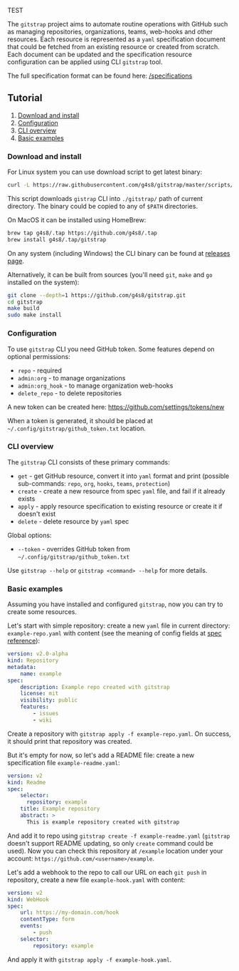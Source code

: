 TEST

The `gitstrap` project aims to automate routine operations with GitHub such as managing repositories, organizations, teams, web-hooks and other resources. Each resource is represented as a `yaml` specification document that could be fetched from an existing resource or created from scratch. Each document can be updated and the specification resource configuration can be applied using CLI `gitstrap` tool.

The full specification format can be found here: [/specifications](https://github.com/g4s8/gitstrap/wiki/Specifications)

## Tutorial

 1. [Download and install](#download-and-install)
 2. [Configuration](#configuration)
 3. [CLI overview](#cli-overview)
 4. [Basic examples](#basic-examples)

### Download and install

For Linux system you can use download script to get latest binary:
```bash
curl -L https://raw.githubusercontent.com/g4s8/gitstrap/master/scripts/download.sh | sh
```
This script downloads `gistrap` CLI into `./gitstrap/` path of current directory. The binary could be copied to any of `$PATH` directories.

On MacOS it can be installed using HomeBrew:
```bash
brew tap g4s8/.tap https://github.com/g4s8/.tap
brew install g4s8/.tap/gitstrap
```

On any system (including Windows) the CLI binary can be found at [releases page](https://github.com/g4s8/gitstrap#install).

Alternatively, it can be built from sources (you'll need `git`, `make` and `go` installed on the system):
```bash
git clone --depth=1 https://github.com/g4s8/gitstrap.git
cd gitstrap
make build
sudo make install
```

### Configuration

To use `gitstrap` CLI you need GitHub token. Some features depend on optional permissions:
 - `repo` - required
 - `admin:org` - to manage organizations
 - `admin:org_hook` - to manage organization web-hooks
 - `delete_repo` - to delete repositories

A new token can be created here: https://github.com/settings/tokens/new

When a token is generated, it should be placed at `~/.config/gitstrap/github_token.txt` location.

### CLI overview

The `gitstrap` CLI consists of these primary commands:
 - `get` - get GitHub resource, convert it into `yaml` format and print (possible sub-commands: `repo`, `org`, `hooks`, `teams`, `protection`)
 - `create` - create a new resource from spec `yaml` file, and fail if it already exists
 - `apply` - apply resource specification to existing resource or create it if doesn't exist
 - `delete` - delete resource by `yaml` spec

Global options:
 - `--token` - overrides GitHub token from `~/.config/gitstrap/github_token.txt`

Use `gitstrap --help` or `gitstrap <command> --help` for more details.

### Basic examples

Assuming you have installed and configured `gitstrap`, now you can try to create some resources.

Let's start with simple repository: create a new `yaml` file in current directory: `example-repo.yaml` with content (see the meaning of config fields at [spec reference](https://github.com/g4s8/gitstrap/wiki/Specifications)):
```yaml
version: v2.0-alpha
kind: Repository
metadata:
    name: example
spec:
    description: Example repo created with gitstrap
    license: mit
    visibility: public
    features:
        - issues
        - wiki
```
Create a repository with `gitstrap apply -f example-repo.yaml`. On success, it should print that repository was created.

But it's empty for now, so let's add a README file: create a new specification file `example-readme.yaml`:
```yaml
version: v2
kind: Readme
spec:
    selector:
      repository: example
    title: Example repository
    abstract: >
      This is example repository created with gitstrap
```
And add it to repo using `gitstrap create -f example-readme.yaml` (`gitstrap` doesn't support README updating, so only `create` command could be used).
Now you can check this repository at `/example` location under your account: `https://github.com/<username>/example`.

Let's add a webhook to the repo to call our URL on each `git push` in repository, create a new file `example-hook.yaml` with content:
```yaml
version: v2
kind: WebHook
spec:
    url: https://my-domain.com/hook
    contentType: form
    events:
        - push
    selector:
        repository: example
```
And apply it with `gitstrap apply -f example-hook.yaml`.

